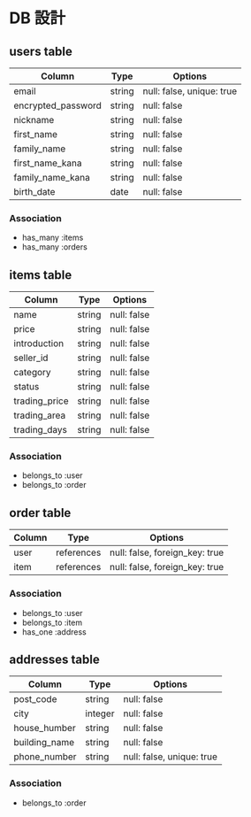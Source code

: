 # DB 設計

## users table

| Column             | Type                | Options                   |
|--------------------|---------------------|---------------------------|
| email              | string              | null: false, unique: true |
| encrypted_password | string              | null: false               |
| nickname           | string              | null: false               |
| first_name         | string              | null: false               |
| family_name        | string              | null: false               |
| first_name_kana    | string              | null: false               |
| family_name_kana   | string              | null: false               |
| birth_date         | date                | null: false               |

### Association

* has_many :items
* has_many :orders


## items table 

| Column                              | Type       | Options                        |
|-------------------------------------|------------|--------------------------------|
| name                                | string     | null: false                    |
| price                               | string     | null: false                    |
| introduction                        | string     | null: false                    |
| seller_id                           | string     | null: false                    |
| category                            | string     | null: false                    |
| status                              | string     | null: false                    |
| trading_price                       | string     | null: false                    |
| trading_area                        | string     | null: false                    |
| trading_days                        | string     | null: false                    |

### Association

- belongs_to :user
- belongs_to :order


## order table

| Column             | Type                | Options                        |
|--------------------|---------------------|--------------------------------|
| user               | references          | null: false, foreign_key: true |
| item               | references          | null: false, foreign_key: true |

### Association

- belongs_to :user
- belongs_to :item
- has_one :address


## addresses table

| Column             | Type                | Options                        |
|--------------------|---------------------|--------------------------------|
| post_code          | string              | null: false                    |
| city               | integer             | null: false                    |
| house_humber       | string              | null: false                    |
| building_name      | string              | null: false                    |
| phone_number       | string              | null: false, unique: true      |

### Association

- belongs_to :order